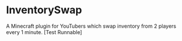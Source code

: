 # InventorySwap
A Minecraft plugin for YouTubers which swap inventory from 2 players every 1 minute. [Test Runnable]
